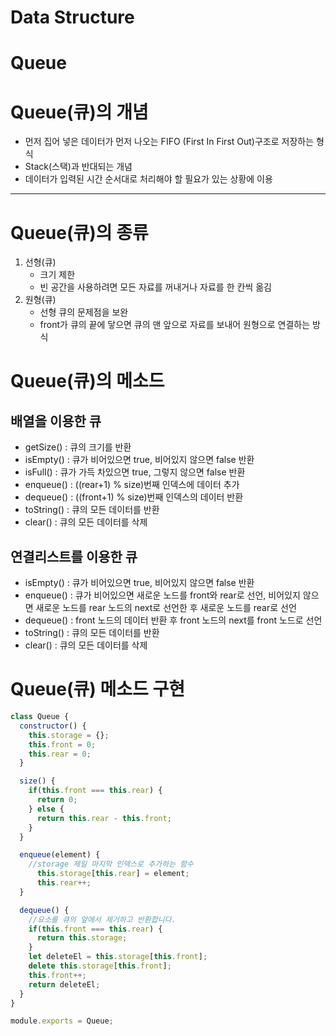 # Data Structure 
# Queue

# Queue(큐)의 개념

- 먼저 집어 넣은 데이터가 먼저 나오는 FIFO (First In First Out)구조로 저장하는 형식
- Stack(스택)과 반대되는 개념
- 데이터가 입력된 시간 순서대로 처리해야 할 필요가 있는 상황에 이용

---

# Queue(큐)의 종류

1. 선형(큐)
    - 크기 제한
    - 빈 공간을 사용하려면 모든 자료를 꺼내거나 자료를 한 칸씩 옮김
2. 원형(큐)
    - 선형 큐의 문제점을 보완
    - front가 큐의 끝에 닿으면 큐의 맨 앞으로 자료를 보내어 원형으로 연결하는 방식

# Queue(큐)의 메소드

## 배열을 이용한 큐

- getSize() : 큐의 크기를 반환
- isEmpty() : 큐가 비어있으면 true, 비어있지 않으면 false 반환
- isFull() : 큐가 가득 차있으면 true, 그렇지 않으면 false 반환
- enqueue() : ((rear+1) % size)번째 인덱스에 데이터 추가
- dequeue() : ((front+1) % size)번째 인덱스의 데이터 반환
- toString() : 큐의 모든 데이터를 반환
- clear() : 큐의 모든 데이터를 삭제

## 연결리스트를 이용한 큐

- isEmpty() : 큐가 비어있으면 true, 비어있지 않으면 false 반환
- enqueue() : 큐가 비어있으면 새로운 노드를 front와 rear로 선언, 비어있지 않으면 새로운 노드를 rear 노드의 next로 선언한 후 새로운 노드를 rear로 선언
- dequeue() : front 노드의 데이터 반환 후 front 노드의 next를 front 노드로 선언
- toString() : 큐의 모든 데이터를 반환
- clear() : 큐의 모든 데이터를 삭제

# Queue(큐) 메소드 구현

```jsx
class Queue {
  constructor() {
    this.storage = {};
    this.front = 0;
    this.rear = 0;
  }

  size() {
    if(this.front === this.rear) {
      return 0;
    } else {
      return this.rear - this.front;
    }
  }

  enqueue(element) {
    //storage 제일 마지막 인덱스로 추가하는 함수
      this.storage[this.rear] = element;
      this.rear++;
  }

  dequeue() {
    //요소를 큐의 앞에서 제거하고 반환합니다.
    if(this.front === this.rear) {
      return this.storage;
    }
    let deleteEl = this.storage[this.front];
    delete this.storage[this.front];
    this.front++;
    return deleteEl;
  }
}

module.exports = Queue;
```